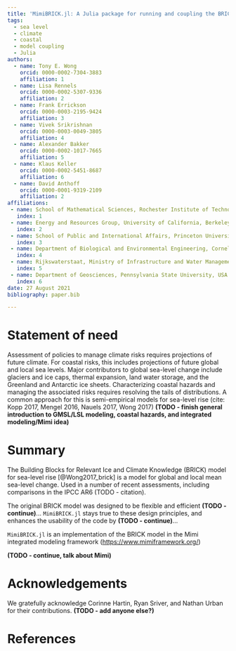 ```yaml
---
title: 'MimiBRICK.jl: A Julia package for running and coupling the BRICK model for sea-level change in the Mimi integrated modeling framework'
tags:
  - sea level
  - climate
  - coastal
  - model coupling
  - Julia
authors:
  - name: Tony E. Wong
    orcid: 0000-0002-7304-3883
    affiliation: 1
  - name: Lisa Rennels
    orcid: 0000-0002-5307-9336
    affiliation: 2
  - name: Frank Errickson
    orcid: 0000-0003-2195-9424
    affiliation: 3
  - name: Vivek Srikrishnan
    orcid: 0000-0003-0049-3805
    affiliation: 4
  - name: Alexander Bakker
    orcid: 0000-0002-1017-7665
    affiliation: 5
  - name: Klaus Keller
    orcid: 0000-0002-5451-8687
    affiliation: 6
  - name: David Anthoff
    orcid: 0000-0001-9319-2109
    affiliation: 2
affiliations:
 - name: School of Mathematical Sciences, Rochester Institute of Technology, USA
   index: 1
 - name: Energy and Resources Group, University of California, Berkeley, USA
   index: 2
 - name: School of Public and International Affairs, Princeton University, USA
   index: 3
 - name: Department of Biological and Environmental Engineering, Cornell University, USA
   index: 4
 - name: Rijkswaterstaat, Ministry of Infrastructure and Water Management, The Netherlands
   index: 5
 - name: Department of Geosciences, Pennsylvania State University, USA
   index: 6
date: 27 August 2021
bibliography: paper.bib

---
```


# Statement of need

Assessment of policies to manage climate risks requires projections of future climate.
For coastal risks, this includes projections of future global and local sea levels.
Major contributors to global sea-level change include glaciers and ice caps, thermal expansion, land water storage, and the Greenland and Antarctic ice sheets.
Characterizing coastal hazards and managing the associated risks requires resolving the tails of distributions.
A common approach for this is semi-empirical models for sea-level rise (cite: Kopp 2017, Mengel 2016, Nauels 2017, Wong 2017)
**(TODO - finish general introduction to GMSL/LSL modeling, coastal hazards, and integrated modeling/Mimi idea)**

# Summary

The Building Blocks for Relevant Ice and Climate Knowledge (BRICK) model for sea-level rise [@Wong2017_brick] is a model for global and local mean sea-level change.
Used in a number of recent assessments, including comparisons in the IPCC AR6 (TODO - citation).

The original BRICK model was designed to be flexible and efficient **(TODO - continue)**...
`MimiBRICK.jl` stays true to these design principles, and enhances the usability of the code by **(TODO - continue)**...

`MimiBRICK.jl` is an implementation of the BRICK model in the Mimi integrated modeling framework (https://www.mimiframework.org/)

**(TODO - continue, talk about Mimi)**

# Acknowledgements

We gratefully acknowledge Corinne Hartin, Ryan Sriver, and Nathan Urban for their contributions.
**(TODO - add anyone else?)**

# References

